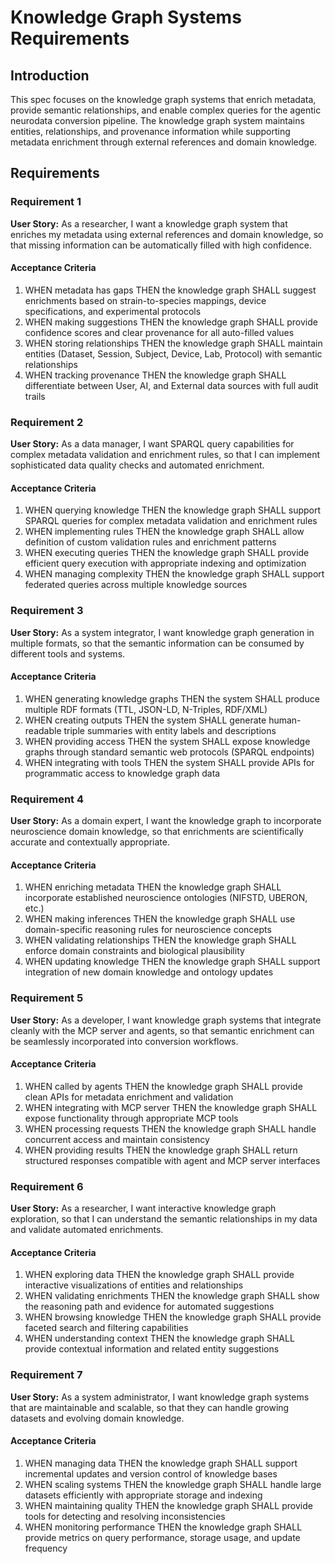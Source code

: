 # Knowledge Graph Systems Requirements

## Introduction

This spec focuses on the knowledge graph systems that enrich metadata, provide
semantic relationships, and enable complex queries for the agentic neurodata
conversion pipeline. The knowledge graph system maintains entities,
relationships, and provenance information while supporting metadata enrichment
through external references and domain knowledge.

## Requirements

### Requirement 1

**User Story:** As a researcher, I want a knowledge graph system that enriches
my metadata using external references and domain knowledge, so that missing
information can be automatically filled with high confidence.

#### Acceptance Criteria

1. WHEN metadata has gaps THEN the knowledge graph SHALL suggest enrichments
   based on strain-to-species mappings, device specifications, and experimental
   protocols
2. WHEN making suggestions THEN the knowledge graph SHALL provide confidence
   scores and clear provenance for all auto-filled values
3. WHEN storing relationships THEN the knowledge graph SHALL maintain entities
   (Dataset, Session, Subject, Device, Lab, Protocol) with semantic
   relationships
4. WHEN tracking provenance THEN the knowledge graph SHALL differentiate between
   User, AI, and External data sources with full audit trails

### Requirement 2

**User Story:** As a data manager, I want SPARQL query capabilities for complex
metadata validation and enrichment rules, so that I can implement sophisticated
data quality checks and automated enrichment.

#### Acceptance Criteria

1. WHEN querying knowledge THEN the knowledge graph SHALL support SPARQL queries
   for complex metadata validation and enrichment rules
2. WHEN implementing rules THEN the knowledge graph SHALL allow definition of
   custom validation rules and enrichment patterns
3. WHEN executing queries THEN the knowledge graph SHALL provide efficient query
   execution with appropriate indexing and optimization
4. WHEN managing complexity THEN the knowledge graph SHALL support federated
   queries across multiple knowledge sources

### Requirement 3

**User Story:** As a system integrator, I want knowledge graph generation in
multiple formats, so that the semantic information can be consumed by different
tools and systems.

#### Acceptance Criteria

1. WHEN generating knowledge graphs THEN the system SHALL produce multiple RDF
   formats (TTL, JSON-LD, N-Triples, RDF/XML)
2. WHEN creating outputs THEN the system SHALL generate human-readable triple
   summaries with entity labels and descriptions
3. WHEN providing access THEN the system SHALL expose knowledge graphs through
   standard semantic web protocols (SPARQL endpoints)
4. WHEN integrating with tools THEN the system SHALL provide APIs for
   programmatic access to knowledge graph data

### Requirement 4

**User Story:** As a domain expert, I want the knowledge graph to incorporate
neuroscience domain knowledge, so that enrichments are scientifically accurate
and contextually appropriate.

#### Acceptance Criteria

1. WHEN enriching metadata THEN the knowledge graph SHALL incorporate
   established neuroscience ontologies (NIFSTD, UBERON, etc.)
2. WHEN making inferences THEN the knowledge graph SHALL use domain-specific
   reasoning rules for neuroscience concepts
3. WHEN validating relationships THEN the knowledge graph SHALL enforce domain
   constraints and biological plausibility
4. WHEN updating knowledge THEN the knowledge graph SHALL support integration of
   new domain knowledge and ontology updates

### Requirement 5

**User Story:** As a developer, I want knowledge graph systems that integrate
cleanly with the MCP server and agents, so that semantic enrichment can be
seamlessly incorporated into conversion workflows.

#### Acceptance Criteria

1. WHEN called by agents THEN the knowledge graph SHALL provide clean APIs for
   metadata enrichment and validation
2. WHEN integrating with MCP server THEN the knowledge graph SHALL expose
   functionality through appropriate MCP tools
3. WHEN processing requests THEN the knowledge graph SHALL handle concurrent
   access and maintain consistency
4. WHEN providing results THEN the knowledge graph SHALL return structured
   responses compatible with agent and MCP server interfaces

### Requirement 6

**User Story:** As a researcher, I want interactive knowledge graph exploration,
so that I can understand the semantic relationships in my data and validate
automated enrichments.

#### Acceptance Criteria

1. WHEN exploring data THEN the knowledge graph SHALL provide interactive
   visualizations of entities and relationships
2. WHEN validating enrichments THEN the knowledge graph SHALL show the reasoning
   path and evidence for automated suggestions
3. WHEN browsing knowledge THEN the knowledge graph SHALL provide faceted search
   and filtering capabilities
4. WHEN understanding context THEN the knowledge graph SHALL provide contextual
   information and related entity suggestions

### Requirement 7

**User Story:** As a system administrator, I want knowledge graph systems that
are maintainable and scalable, so that they can handle growing datasets and
evolving domain knowledge.

#### Acceptance Criteria

1. WHEN managing data THEN the knowledge graph SHALL support incremental updates
   and version control of knowledge bases
2. WHEN scaling systems THEN the knowledge graph SHALL handle large datasets
   efficiently with appropriate storage and indexing
3. WHEN maintaining quality THEN the knowledge graph SHALL provide tools for
   detecting and resolving inconsistencies
4. WHEN monitoring performance THEN the knowledge graph SHALL provide metrics on
   query performance, storage usage, and update frequency
